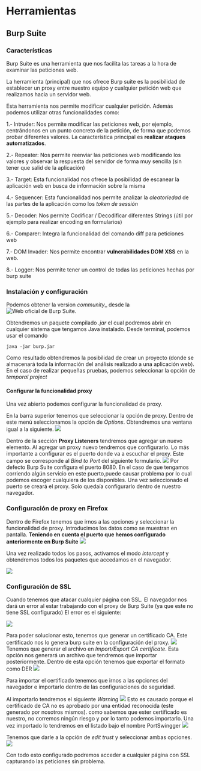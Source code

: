 # Herramientas

## Burp Suite

### Características

Burp Suite es una herramienta que nos facilita las tareas a la hora de examinar las peticiones web.

La herramienta (principal) que nos ofrece Burp suite es la posibilidad de establecer un proxy entre nuestro equipo y cualquier petición web que realizamos hacia un servidor web.

Esta herramienta nos permite modificar cualquier petición. Además podemos utilizar otras funcionalidades como:

1.- Intruder: Nos permite modificar las peticiones web, por ejemplo, centrándonos en un punto concreto de la petición, de forma que podemos probar diferentes valores. La característica principal es __realizar ataques automatizados__.

2.- Repeater: Nos permite reenviar las peticiones web modificando los valores y observar la respuesta del servidor de forma muy sencilla (sin tener que salid de la aplicación)

3.- Target: Esta funcionalidad nos ofrece la posibilidad de escanear la aplicación web en busca de información sobre la misma

4.- Sequencer: Esta funcionalidad nos permite analizar la _aleatoriedad_ de las partes de la aplicación como los _token de sessión_

5.- Decoder: Nos permite Codificar / Decodificar diferentes Strings (útil por ejemplo para realizar encoding en formularios)

6.- Comparer: Integra la funcionalidad del comando diff para peticiones web

7.- DOM Invader: Nos permite encontrar __vulnerabilidades DOM XSS__ en la web.

8.- Logger: Nos permite tener un control de todas las peticiones hechas por burp suite

### Instalación y configuración

Podemos obtener la version _community__ desde la ![Web oficial de Burp Suite](https://portswigger.net/burp/communitydownload).

Obtendremos un paquete compilado _.jar_ el cual podremos abrir en cualquier sistema que tengamos Java instalado. Desde terminal, podemos usar el comando
````shell
java -jar burp.jar
````
Como resultado obtendremos la posibilidad de crear un proyecto (donde se almacenará toda la información del análisis realizado a una aplicación web). En el caso de realizar pequeñas pruebas, podemos seleccionar la opción de _temporal project_

#### Configurar la funcionalidad proxy
Una vez abierto podemos configurar la funcionalidad de proxy.

En la barra superior tenemos que seleccionar la opción de proxy. Dentro de este menú seleccionamos la opción de _Options_. Obtendremos una ventana igual a la siguiente.
![](../images/web/burp/proxy-options.PNG)

Dentro de la sección __Proxy Listeners__ tendremos que agregar un nuevo elemento.
Al agregar un proxy nuevo tendremos que configurarlo. Lo más importante a configurar es el puerto donde va a escuchar el proxy. Este campo se corresponde al _Bind to Port_ del siguiente formulario.
![](../images/web/burp/proxy-config.PNG)
Por defecto Burp Suite configura el puerto 8080. En el caso de que tengamos corriendo algún servicio en este puerto,puede causar problema por lo cual podemos escoger cualquiera de los disponibles.
Una vez seleccionado el puerto se creará el proxy. Solo quedaía configurarlo dentro de nuestro navegador.

### Configuración de proxy en Firefox

Dentro de Firefox tenemos que irnos a las opciones y seleccionar la funcionalidad de proxy. Introducimos los datos como se muestran en pantalla. __Teniendo en cuenta el puerto que hemos configurado anteriormente en Burp Suite__
![](../images/web/burp/firefox-config.PNG)

Una vez realizado todos los pasos, activamos el modo _intercept_ y obtendremos todos los paquetes que accedamos en el navegador.

![](../images/web/burp/http-capture.PNG)

### Configuración de SSL

Cuando tenemos que atacar cualquier página con SSL. El navegador nos dará un error al estar trabajando con el proxy de Burp Suite (ya que este no tiene SSL configurado)
El error es el siguiente:

![](../images/web/burp/burp-error.PNG)

Para poder solucionar esto, tenemos que generar un certificado CA. Este certificado nos lo genera burp suite en la configuración del proxy.
![](../images/web/burp/proxy-config.PNG)
Tenemos que generar el archivo en _Import/Export CA certificate_. 
Esta opción nos generará un archivo que tendremos que importar posteriormente.
Dentro de esta opción tenemos que exportar el formato como DER
![](../images/web/burp/export.PNG)

Para importar el certificado tenemos que irnos a las opciones del navegador e importarlo dentro de las configuraciones de seguridad.

Al importarlo tendremos el siguiente _Warning_
![](../images/web/burp/import-cer.PNG)
Esto es causado porque el certificado de CA no es aprobado por una entidad reconocida (este generado por nosotros mismos). como sabemos que ester certificado es nuestro, no corremos ningún riesgo y por lo tanto podemos importarlo.
Una vez importado lo tendremos en el listado bajo el nombre PortSwingger
![](../images/web/burp/imported.PNG)

Tenemos que darle a la opción de _edit trust_ y seleccionar ambas opciones.
![](../images/web/butp/trust.PNG)

Con todo esto configurado podremos acceder a cualquier página con SSL capturando las peticiones sin problema.